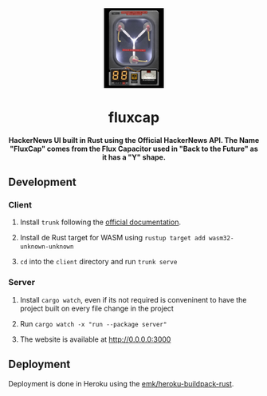 <div>
  <div align="center" style="display: block; text-align: center;">
    <img src="./docs/flux-capacitor.jpeg" width="120" />
  </div>
  <h1 align="center">fluxcap</h1>
  <h4 align="center">
    HackerNews UI built in Rust using the Official HackerNews API. The Name "FluxCap" comes from the Flux Capacitor used in "Back to the Future" as it has a "Y" shape.
  </h4>
</div>

## Development

### Client

1. Install `trunk` following the [official documentation](https://trunkrs.dev/#install).

2. Install de Rust target for WASM using `rustup target add wasm32-unknown-unknown`

3. `cd` into the `client` directory and run `trunk serve`

### Server

1. Install `cargo watch`, even if its not required is conveninent to
have the project built on every file change in the project

2. Run `cargo watch -x "run --package server"`

3. The website is available at http://0.0.0.0:3000

## Deployment

Deployment is done in Heroku using the [emk/heroku-buildpack-rust](https://github.com/emk/heroku-buildpack-rust).
